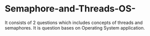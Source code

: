 # Semaphore-and-Threads-OS-
It consists of 2 questions which includes concepts of threads and semaphores. It is question bases on Operating System application.
